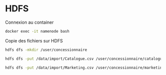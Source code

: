 # HDFS

Connexion au container
```bash
docker exec -it namenode bash
```

Copie des fichiers sur HDFS
```bash
hdfs dfs -mkdir /user/concessionnaire
```
```bash
hdfs dfs -put /data/import/Catalogue.csv /user/concessionnaire/catalogue.csv
```
```bash
hdfs dfs -put /data/import/Marketing.csv /user/concessionnaire/marketing.csv
```